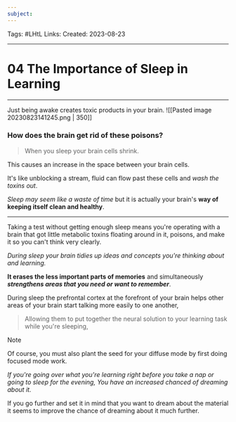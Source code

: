 ```yaml
---
subject: 
---
```

Tags: #LHtL 
Links:
Created: 2023-08-23

---
# 04 The Importance of Sleep in Learning

---

Just being awake creates toxic products in your brain.
	![[Pasted image 20230823141245.png | 350]]


### How does the brain get rid of these poisons?
> When you sleep your brain cells shrink.

This causes an increase in the space between your brain cells.

It's like unblocking a stream, fluid can flow past these cells and _wash the toxins out_.

_Sleep may seem like a waste of time_ but it is actually your brain's __way of keeping itself clean and healthy__.

---
Taking a test without getting enough sleep means you're operating with a brain that got little metabolic toxins floating around in it, poisons, and make it so you can't think very clearly.

_During sleep your brain tidies up ideas and concepts you're thinking about and learning._

__It erases the less important parts of memories__ and simultaneously ___strengthens areas that you need or want to remember___.

During sleep the prefrontal cortex at the forefront of your brain helps other areas of your brain start talking more easily to one another,

> Allowing them to put together the neural solution to your learning task while you're sleeping,

> [!NOTE]
> Of course, you must also plant the seed for your diffuse mode by first doing focused mode work.

_If you're going over what you're learning right before you take a nap or going to sleep for the evening, You have an increased chanced of dreaming about it._

If you go further and set it in mind that you want to dream about the material it seems to improve the chance of dreaming about it much further.